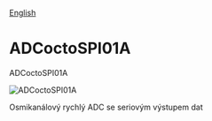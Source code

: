 
[English](./README.md)
<!--- module --->
# ADCoctoSPI01A
<!--- Emodule --->

<!--- subtitle --->ADCoctoSPI01A<!--- Esubtitle --->

![ADCoctoSPI01A]()

<!--- description --->Osmikanálový rychlý ADC se seriovým výstupem dat<!--- Edescription --->
            